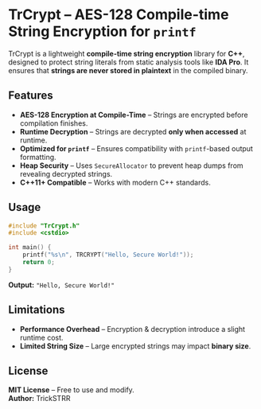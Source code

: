 # **TrCrypt – AES-128 Compile-time String Encryption for `printf`**  

TrCrypt is a lightweight **compile-time string encryption** library for **C++**, designed to protect string literals from static analysis tools like **IDA Pro**. It ensures that **strings are never stored in plaintext** in the compiled binary.  

## **Features**
- **AES-128 Encryption at Compile-Time** – Strings are encrypted before compilation finishes.  
- **Runtime Decryption** – Strings are decrypted **only when accessed** at runtime.  
- **Optimized for `printf`** – Ensures compatibility with `printf`-based output formatting.  
- **Heap Security** – Uses `SecureAllocator` to prevent heap dumps from revealing decrypted strings.  
- **C++11+ Compatible** – Works with modern C++ standards.  

## **Usage**
```cpp
#include "TrCrypt.h"
#include <cstdio>

int main() {
    printf("%s\n", TRCRYPT("Hello, Secure World!"));
    return 0;
}
```
**Output:** `"Hello, Secure World!"`  

## **Limitations**
- **Performance Overhead** – Encryption & decryption introduce a slight runtime cost.  
- **Limited String Size** – Large encrypted strings may impact **binary size**.  

## **License**
**MIT License** – Free to use and modify.  
**Author:** TrickSTRR
